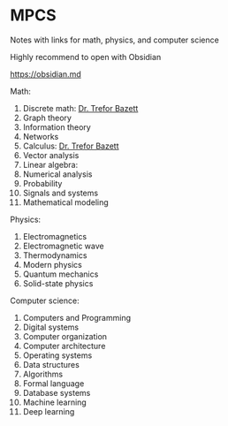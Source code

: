 # MPCS
Notes with links for math, physics, and computer science

Highly recommend to open with Obsidian

https://obsidian.md

Math: 
1. Discrete math: [Dr. Trefor Bazett](https://www.youtube.com/playlist?list=PLHXZ9OQGMqxersk8fUxiUMSIx0DBqsKZS)
2. Graph theory
3. Information theory
4. Networks
5. Calculus:  [Dr. Trefor Bazett](https://www.youtube.com/c/DrTreforBazett/playlists)
6. Vector analysis
7. Linear algebra: 
8. Numerical analysis
9. Probability
10. Signals and systems
11. Mathematical modeling

Physics: 
1. Electromagnetics
2. Electromagnetic wave
3. Thermodynamics
4. Modern physics
5. Quantum mechanics
6. Solid-state physics

Computer science: 
1. Computers and Programming
2. Digital systems
3. Computer organization
4. Computer architecture
5. Operating systems
6. Data structures
7. Algorithms
8. Formal language
9. Database systems
10. Machine learning
11. Deep learning
